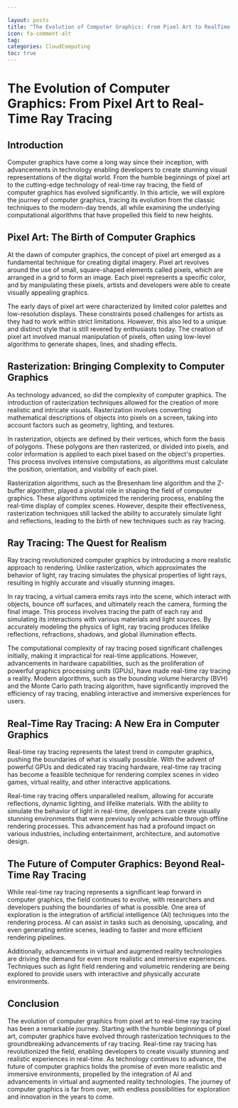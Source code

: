 ```yaml
---

layout: posts
title: "The Evolution of Computer Graphics: From Pixel Art to RealTime Ray Tracing"
icon: fa-comment-alt
tag:      
categories: CloudComputing
toc: true
---
```




# The Evolution of Computer Graphics: From Pixel Art to Real-Time Ray Tracing

## Introduction

Computer graphics have come a long way since their inception, with advancements in technology enabling developers to create stunning visual representations of the digital world. From the humble beginnings of pixel art to the cutting-edge technology of real-time ray tracing, the field of computer graphics has evolved significantly. In this article, we will explore the journey of computer graphics, tracing its evolution from the classic techniques to the modern-day trends, all while examining the underlying computational algorithms that have propelled this field to new heights.

## Pixel Art: The Birth of Computer Graphics

At the dawn of computer graphics, the concept of pixel art emerged as a fundamental technique for creating digital imagery. Pixel art revolves around the use of small, square-shaped elements called pixels, which are arranged in a grid to form an image. Each pixel represents a specific color, and by manipulating these pixels, artists and developers were able to create visually appealing graphics.

The early days of pixel art were characterized by limited color palettes and low-resolution displays. These constraints posed challenges for artists as they had to work within strict limitations. However, this also led to a unique and distinct style that is still revered by enthusiasts today. The creation of pixel art involved manual manipulation of pixels, often using low-level algorithms to generate shapes, lines, and shading effects.

## Rasterization: Bringing Complexity to Computer Graphics

As technology advanced, so did the complexity of computer graphics. The introduction of rasterization techniques allowed for the creation of more realistic and intricate visuals. Rasterization involves converting mathematical descriptions of objects into pixels on a screen, taking into account factors such as geometry, lighting, and textures.

In rasterization, objects are defined by their vertices, which form the basis of polygons. These polygons are then rasterized, or divided into pixels, and color information is applied to each pixel based on the object's properties. This process involves intensive computations, as algorithms must calculate the position, orientation, and visibility of each pixel.

Rasterization algorithms, such as the Bresenham line algorithm and the Z-buffer algorithm, played a pivotal role in shaping the field of computer graphics. These algorithms optimized the rendering process, enabling the real-time display of complex scenes. However, despite their effectiveness, rasterization techniques still lacked the ability to accurately simulate light and reflections, leading to the birth of new techniques such as ray tracing.

## Ray Tracing: The Quest for Realism

Ray tracing revolutionized computer graphics by introducing a more realistic approach to rendering. Unlike rasterization, which approximates the behavior of light, ray tracing simulates the physical properties of light rays, resulting in highly accurate and visually stunning images.

In ray tracing, a virtual camera emits rays into the scene, which interact with objects, bounce off surfaces, and ultimately reach the camera, forming the final image. This process involves tracing the path of each ray and simulating its interactions with various materials and light sources. By accurately modeling the physics of light, ray tracing produces lifelike reflections, refractions, shadows, and global illumination effects.

The computational complexity of ray tracing posed significant challenges initially, making it impractical for real-time applications. However, advancements in hardware capabilities, such as the proliferation of powerful graphics processing units (GPUs), have made real-time ray tracing a reality. Modern algorithms, such as the bounding volume hierarchy (BVH) and the Monte Carlo path tracing algorithm, have significantly improved the efficiency of ray tracing, enabling interactive and immersive experiences for users.

## Real-Time Ray Tracing: A New Era in Computer Graphics

Real-time ray tracing represents the latest trend in computer graphics, pushing the boundaries of what is visually possible. With the advent of powerful GPUs and dedicated ray tracing hardware, real-time ray tracing has become a feasible technique for rendering complex scenes in video games, virtual reality, and other interactive applications.

Real-time ray tracing offers unparalleled realism, allowing for accurate reflections, dynamic lighting, and lifelike materials. With the ability to simulate the behavior of light in real-time, developers can create visually stunning environments that were previously only achievable through offline rendering processes. This advancement has had a profound impact on various industries, including entertainment, architecture, and automotive design.

## The Future of Computer Graphics: Beyond Real-Time Ray Tracing

While real-time ray tracing represents a significant leap forward in computer graphics, the field continues to evolve, with researchers and developers pushing the boundaries of what is possible. One area of exploration is the integration of artificial intelligence (AI) techniques into the rendering process. AI can assist in tasks such as denoising, upscaling, and even generating entire scenes, leading to faster and more efficient rendering pipelines.

Additionally, advancements in virtual and augmented reality technologies are driving the demand for even more realistic and immersive experiences. Techniques such as light field rendering and volumetric rendering are being explored to provide users with interactive and physically accurate environments.

## Conclusion

The evolution of computer graphics from pixel art to real-time ray tracing has been a remarkable journey. Starting with the humble beginnings of pixel art, computer graphics have evolved through rasterization techniques to the groundbreaking advancements of ray tracing. Real-time ray tracing has revolutionized the field, enabling developers to create visually stunning and realistic experiences in real-time. As technology continues to advance, the future of computer graphics holds the promise of even more realistic and immersive environments, propelled by the integration of AI and advancements in virtual and augmented reality technologies. The journey of computer graphics is far from over, with endless possibilities for exploration and innovation in the years to come.